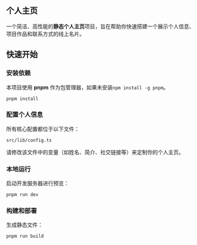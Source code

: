 ## 个人主页

一个简洁、高性能的**静态个人主页**项目，旨在帮助你快速搭建一个展示个人信息、项目作品和联系方式的线上名片。


## 快速开始


### 安装依赖

本项目使用 **pnpm** 作为包管理器，如果未安装`npm install -g pnpm`。

```
pnpm install
```

### 配置个人信息

所有核心配置都位于以下文件：

```
src/lib/config.ts
```

请修改该文件中的变量（如姓名、简介、社交链接等）来定制你的个人主页。

### 本地运行

启动开发服务器进行预览：

```
pnpm run dev
```

### 构建和部署

生成静态文件：

```
pnpm run build
```
